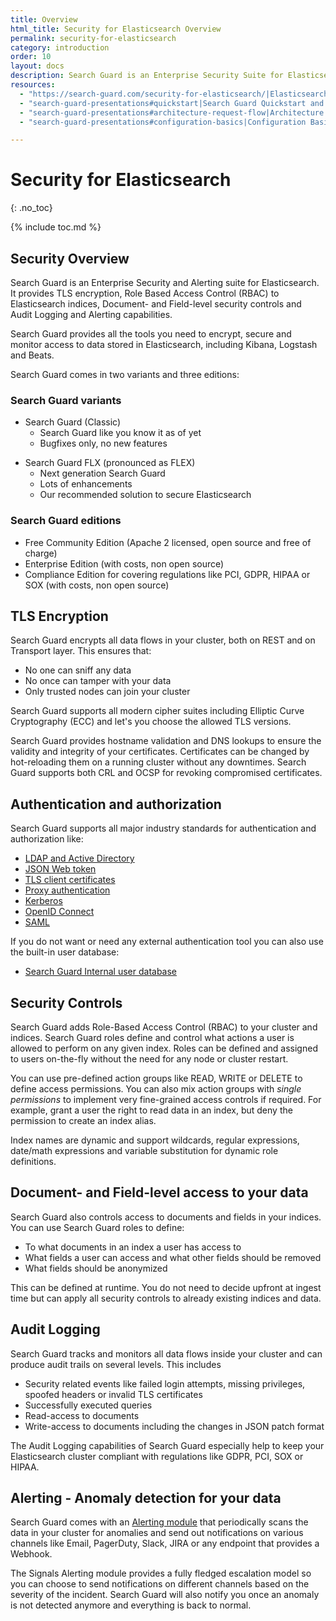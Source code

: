 ```yaml
---
title: Overview
html_title: Security for Elasticsearch Overview
permalink: security-for-elasticsearch
category: introduction
order: 10
layout: docs
description: Search Guard is an Enterprise Security Suite for Elasticsearch that encrypts and protects your data in the entire Elastic Stack, including Kibana, Logstash and Beats.
resources:
  - "https://search-guard.com/security-for-elasticsearch/|Elasticsearch security overview (website)"
  - "search-guard-presentations#quickstart|Search Guard Quickstart and First Steps (presentation)"
  - "search-guard-presentations#architecture-request-flow|Architecture and Request Flow (presentation)"
  - "search-guard-presentations#configuration-basics|Configuration Basics (presentation)"

---
```


<!---
Copyright 2020 floragunn GmbH
-->

# Security for Elasticsearch
{: .no_toc}

{% include toc.md %}

## Security Overview 

Search Guard is an Enterprise Security and Alerting suite for Elasticsearch. It provides TLS encryption, Role Based
Access Control (RBAC) to Elasticsearch indices, Document- and Field-level security controls and Audit Logging and Alerting capabilities.

Search Guard provides all the tools you need to encrypt, secure and monitor access to data stored in Elasticsearch, including Kibana, Logstash and Beats.

Search Guard comes in two variants and three editions:
### Search Guard variants

* Search Guard (Classic)
  * Search Guard like you know it as of yet
  * Bugfixes only, no new features
+ Search Guard FLX (pronounced as FLEX)
  * Next generation Search Guard
  * Lots of enhancements
  * Our recommended solution to secure Elasticsearch

### Search Guard editions

* Free Community Edition (Apache 2 licensed, open source and free of charge)
* Enterprise Edition (with costs, non open source)
* Compliance Edition for covering regulations like PCI, GDPR, HIPAA or SOX (with costs, non open source)


## TLS Encryption 

Search Guard encrypts all data flows in your cluster, both on REST and on Transport layer. This ensures that:

* No one can sniff any data
* No once can tamper with your data
* Only trusted nodes can join your cluster

Search Guard supports all modern cipher suites including Elliptic Curve Cryptography (ECC) and let's you choose the allowed TLS versions.

Search Guard provides hostname validation and DNS lookups to ensure the validity and integrity of your certificates. Certificates can be
 changed by hot-reloading them on a running cluster without any downtimes. Search Guard supports both CRL and OCSP for revoking compromised certificates.

## Authentication and authorization
  
Search Guard supports all major industry standards for authentication and authorization like:
  
* [LDAP and Active Directory](../_docs_auth_auth/auth_auth_ldap.md)
* [JSON Web token](../_docs_auth_auth/auth_auth_jwt.md)
* [TLS client certificates](../_docs_auth_auth/auth_auth_clientcert.md)
* [Proxy authentication](../_docs_auth_auth/auth_auth_proxy2.md)
* [Kerberos](../_docs_auth_auth/auth_auth_kerberos.md)
* [OpenID Connect](../_docs_auth_auth/auth_auth_openid.md)
* [SAML](../_docs_auth_auth/auth_auth_saml.md)
  
If you do not want or need any external authentication tool you can also use the built-in user database:
   
* [Search Guard Internal user database](../_docs_roles_permissions/configuration_internalusers.md)
 
## Security Controls
 
Search Guard adds Role-Based Access Control (RBAC) to your cluster and indices. Search Guard roles define and
control what actions a user is allowed to perform on any given index. Roles can be defined and assigned to users on-the-fly 
without the need for any node or cluster restart.
 
You can use pre-defined action groups like READ, WRITE or DELETE to define access permissions. You can also mix action groups
with *single permissions* to implement very fine-grained access controls if required. For example, grant a user the right to read data
in an index, but deny the permission to create an index alias.
 
Index names are dynamic and support wildcards, regular expressions, date/math expressions and variable substitution for dynamic role definitions.
 
## Document- and Field-level access to your data

Search Guard also controls access to documents and fields in your indices. You can use Search Guard roles to define:

* To what documents in an index a user has access to
* What fields a user can access and what other fields should be removed
* What fields should be anonymized
  
This can be defined at runtime. You do not need to decide upfront at ingest time but can apply all security controls to already existing indices and data.   
  
## Audit Logging
  
Search Guard tracks and monitors all data flows inside your cluster and can produce audit trails on
several levels. This includes

* Security related events like failed login attempts, missing privileges, spoofed headers or invalid TLS certificates
* Successfully executed queries
* Read-access to documents
* Write-access to documents including the changes in JSON patch format

The Audit Logging capabilities of Search Guard especially help to keep your Elasticsearch cluster compliant with regulations like GDPR, PCI, SOX or HIPAA.

## Alerting - Anomaly detection for your data

Search Guard comes with an [Alerting module](elasticsearch-alerting-getting-started) that periodically scans the data in your cluster for anomalies and send out
notifications on various channels like Email, PagerDuty, Slack, JIRA or any endpoint that provides a Webhook.

The Signals Alerting module provides a fully fledged escalation model so you can choose to send notifications on different channels based on
the severity of the incident. Search Guard will also notify you once an anomaly is not detected anymore and everything is back to normal.

